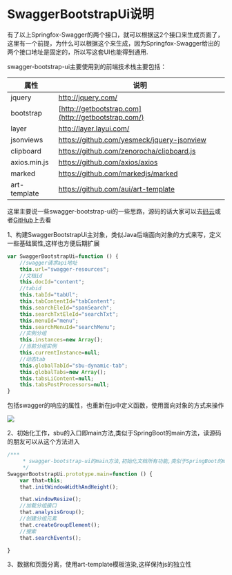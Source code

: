 # SwaggerBootstrapUi说明

有了以上Springfox-Swagger的两个接口，就可以根据这2个接口来生成页面了，这里有一个前提，为什么可以根据这个来生成，因为Springfox-Swagger给出的两个接口地址是固定的，所以写这套UI也能得到通用.

swagger-bootstrap-ui主要使用到的前端技术栈主要包括：

| 属性         | 说明                                                |
| ------------ | --------------------------------------------------- |
| jquery       | <http://jquery.com/>                                |
| bootstrap    | [http://getbootstrap.com](http://getbootstrap.com/) |
| layer        | <http://layer.layui.com/>                           |
| jsonviews    | <https://github.com/yesmeck/jquery-jsonview>        |
| clipboard    | <https://github.com/zenorocha/clipboard.js>         |
| axios.min.js | <https://github.com/axios/axios>                    |
| marked       | <https://github.com/markedjs/marked>                |
| art-template | <https://github.com/aui/art-template>               |

这里主要说一些swagger-bootstrap-ui的一些思路，源码的话大家可以去[码云](https://gitee.com/xiaoym/swagger-bootstrap-ui)或者[GitHub](https://github.com/xiaoymin/Swagger-Bootstrap-UI)上去看

1、构建SwaggerBootstrapUi主对象，类似Java后端面向对象的方式来写，定义一些基础属性,这样也方便后期扩展

```javascript
var SwaggerBootstrapUi=function () {
    //swagger请求api地址
    this.url="swagger-resources";
    //文档id
    this.docId="content";
    //tabid
    this.tabId="tabUl";
    this.tabContentId="tabContent";
    this.searchEleId="spanSearch";
    this.searchTxtEleId="searchTxt";
    this.menuId="menu";
    this.searchMenuId="searchMenu";
    //实例分组
    this.instances=new Array();
    //当前分组实例
    this.currentInstance=null;
    //动态tab
    this.globalTabId="sbu-dynamic-tab";
    this.globalTabs=new Array();
    this.tabsLiContent=null;
    this.tabsPostProcessors=null;
}
```

包括swagger的响应的属性，也重新在js中定义函数，使用面向对象的方式来操作

![](/knife4j/images/sbudef.png)

2、初始化工作，sbu的入口即main方法,类似于SpringBoot的main方法，读源码的朋友可以从这个方法进入

```javascript
/***
     * swagger-bootstrap-ui的main方法,初始化文档所有功能,类似于SpringBoot的main方法
     */
SwaggerBootstrapUi.prototype.main=function () {
    var that=this;
    that.initWindowWidthAndHeight();

    that.windowResize();
    //加载分组接口
    that.analysisGroup();
    //创建分组元素
    that.createGroupElement();
    //搜索
    that.searchEvents();

}
```

3、数据和页面分离，使用art-template模板渲染,这样保持js的独立性
 
 
 
